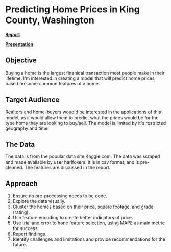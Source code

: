 
# Predicting Home Prices in King County, Washington
**[Report](https://github.com/BradTombers/Springboard/blob/master/Capstone%201/Capstone1_Project.ipynb)**

**[Presentation](https://github.com/BradTombers/Springboard/blob/master/Capstone%201/Capstone1_Presentation.pdf)**

## Objective
Buying a home is the largest finanical transaction most people make in their lifetime.  I'm interested in creating a model that will predict home prices based on some common features of a home.  

## Target Audience  
Realtors and home-buyers woudld be interested in the applications of this model, as it would allow them to predict what the prices would be for the type home they are looking to buy/sell.  The model is limited by it's restricted geography and time.  

## The Data
The data is from the popular data site Kaggle.com.  The data was scraped and made available by user harlfoxem.  It is in csv format, and is pre-cleaned.  The features are discussed in the report. 

## Approach
1) Ensure no pre-processing needs to be done.
2) Explore the data visually.
3) Cluster the homes based on their price, square footage, and grade (rating). 
4) Use feature encoding to create better indicators of price.
5) Use trial and error to hone feature selection, using MAPE as main metric for success.
6) Report findings.
7) Identify challenges and limitations and provide recommendations for the future.
